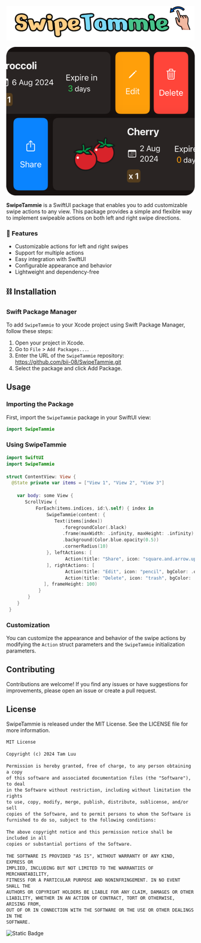 ![Cover](cover.png)

![Overview](overview-dark.png)

**SwipeTammie** is a SwiftUI package that enables you to add customizable swipe actions to any view. This package provides a simple and flexible way to implement swipeable actions on both left and right swipe directions.

### 🚀 Features

- Customizable actions for left and right swipes
- Support for multiple actions
- Easy integration with SwiftUI
- Configurable appearance and behavior
- Lightweight and dependency-free

## ⛓️ Installation
### Swift Package Manager
To add `SwipeTammie` to your Xcode project using Swift Package Manager, follow these steps:
1. Open your project in Xcode.
2. Go to `File` > `Add Packages...`.
3. Enter the URL of the `SwipeTammie` repository:<br>
https://github.com/bii-08/SwipeTammie.git
4. Select the package and click Add Package.

## Usage
 ### Importing the Package
 First, import the `SwipeTammie` package in your SwiftUI view:
 ```swift
 import SwipeTammie
 ```
### Using SwipeTammie
```swift
import SwiftUI
import SwipeTammie

struct ContentView: View {
  @State private var items = ["View 1", "View 2", "View 3"]
  
    var body: some View {
       ScrollView {
           ForEach(items.indices, id:\.self) { index in
               SwipeTammie(content: {
                  Text(items[index])
                     .foregroundColor(.black)
                     .frame(maxWidth: .infinity, maxHeight: .infinity)
                     .background(Color.blue.opacity(0.5))
                     .cornerRadius(10)
               }, leftActions: [
                      Action(title: "Share", icon: "square.and.arrow.up", bgColor: .blue, fgColor: .white, cornerRadius: 10, action: { /* Share action */ })
               ], rightActions: [
                      Action(title: "Edit", icon: "pencil", bgColor: .orange, fgColor: .white, cornerRadius: 10, action: { /* Edit action */ }),
                      Action(title: "Delete", icon: "trash", bgColor: .red, fgColor: .white, cornerRadius: 10, action: { /* Delete action */ })
              ], frameHeight: 100)
            }
        }
    }
 }
```
### Customization
You can customize the appearance and behavior of the swipe actions by modifying the `Action` struct parameters and the `SwipeTammie` initialization parameters.

## Contributing
Contributions are welcome! If you find any issues or have suggestions for improvements, please open an issue or create a pull request.

## License
SwipeTammie is released under the MIT License. See the LICENSE file for more information.
```
MIT License

Copyright (c) 2024 Tam Luu

Permission is hereby granted, free of charge, to any person obtaining a copy
of this software and associated documentation files (the "Software"), to deal
in the Software without restriction, including without limitation the rights
to use, copy, modify, merge, publish, distribute, sublicense, and/or sell
copies of the Software, and to permit persons to whom the Software is
furnished to do so, subject to the following conditions:

The above copyright notice and this permission notice shall be included in all
copies or substantial portions of the Software.

THE SOFTWARE IS PROVIDED "AS IS", WITHOUT WARRANTY OF ANY KIND, EXPRESS OR
IMPLIED, INCLUDING BUT NOT LIMITED TO THE WARRANTIES OF MERCHANTABILITY,
FITNESS FOR A PARTICULAR PURPOSE AND NONINFRINGEMENT. IN NO EVENT SHALL THE
AUTHORS OR COPYRIGHT HOLDERS BE LIABLE FOR ANY CLAIM, DAMAGES OR OTHER
LIABILITY, WHETHER IN AN ACTION OF CONTRACT, TORT OR OTHERWISE, ARISING FROM,
OUT OF OR IN CONNECTION WITH THE SOFTWARE OR THE USE OR OTHER DEALINGS IN THE
SOFTWARE.
```
![Static Badge](https://img.shields.io/badge/Built_with_%F0%9F%92%93-blue)
